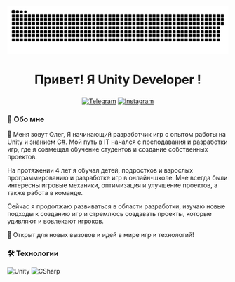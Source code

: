 <p align="center">
 <img width="1300" src="assets/github-snake.svg" alt="snake"/>
</p>

###

<h1 align="center">Привет! Я Unity Developer !</h1>

###

<div align="center">

  [![Telegram](https://img.shields.io/badge/-Telegram-090909?style=for-the-badge&logo=telegram&logoColor=27A0D9)](https://t.me/Olegus26)
  [![Instagram](https://img.shields.io/badge/-Instagram-090909?style=for-the-badge&logo=instagram&logoColor=B4068E)](https://www.instagram.com/oleg_omelchenko26)
  
</div>

### 👾  Обо мне

👋 Меня зовут Олег, Я начинающий разработчик игр с опытом работы на Unity и знанием C#. Мой путь в IT начался с преподавания и разработки игр, где я совмещал обучение студентов и создание собственных проектов.

На протяжении 4 лет я обучал детей, подростков и взрослых программированию и разработке игр в онлайн-школе. Мне всегда были интересны игровые механики, оптимизация и улучшение проектов, а также работа в команде.

Сейчас я продолжаю развиваться в области разработки, изучаю новые подходы к созданию игр и стремлюсь создавать проекты, которые удивляют и вовлекают игроков.

🌱 Открыт для новых вызовов и идей в мире игр и технологий!

### 🛠 Технологии

![Unity](https://img.shields.io/badge/-Unity-090909?style=for-the-badge&logo=unity)
![CSharp](https://img.shields.io/badge/-CSharp-090909?style=for-the-badge&logo=csharp&logoColor=37E1FF)

